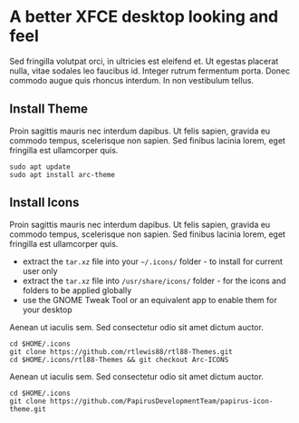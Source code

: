 # A better XFCE desktop looking and feel

Sed fringilla volutpat orci, in ultricies est eleifend et. Ut egestas placerat nulla, vitae sodales leo faucibus id. Integer rutrum fermentum porta. Donec commodo augue quis rhoncus interdum. In non vestibulum tellus.

## Install Theme

Proin sagittis mauris nec interdum dapibus. Ut felis sapien, gravida eu commodo tempus, scelerisque non sapien. Sed finibus lacinia lorem, eget fringilla est ullamcorper quis.

```
sudo apt update
sudo apt install arc-theme
```

## Install Icons

Proin sagittis mauris nec interdum dapibus. Ut felis sapien, gravida eu commodo tempus, scelerisque non sapien. Sed finibus lacinia lorem, eget fringilla est ullamcorper quis.

- extract the `tar.xz` file into your `~/.icons/` folder - to install for current user only
- extract the `tar.xz` file into `/usr/share/icons/` folder - for the icons and folders to be applied globally
- use the GNOME Tweak Tool or an equivalent app to enable them for your desktop

Aenean ut iaculis sem. Sed consectetur odio sit amet dictum auctor.

```
cd $HOME/.icons
git clone https://github.com/rtlewis88/rtl88-Themes.git
cd $HOME/.icons/rtl88-Themes && git checkout Arc-ICONS
```

Aenean ut iaculis sem. Sed consectetur odio sit amet dictum auctor.

```
cd $HOME/.icons
git clone https://github.com/PapirusDevelopmentTeam/papirus-icon-theme.git
```
